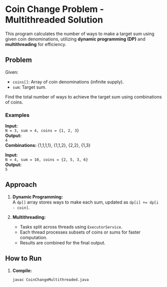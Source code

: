 # Coin Change Problem - Multithreaded Solution

This program calculates the number of ways to make a target sum using given coin denominations, utilizing **dynamic programming (DP)** and **multithreading** for efficiency.

## Problem
Given:
- `coins[]`: Array of coin denominations (infinite supply).
- `sum`: Target sum.

Find the total number of ways to achieve the target sum using combinations of coins.

### Examples
**Input:**  
`N = 3, sum = 4, coins = {1, 2, 3}`  
**Output:**  
`4`  
**Combinations:** {1,1,1,1}, {1,1,2}, {2,2}, {1,3}

**Input:**  
`N = 4, sum = 10, coins = {2, 5, 3, 6}`  
**Output:**  
`5`

## Approach
1. **Dynamic Programming:**  
   A `dp[]` array stores ways to make each sum, updated as `dp[i] += dp[i - coin]`.

2. **Multithreading:**  
   - Tasks split across threads using `ExecutorService`.  
   - Each thread processes subsets of coins or sums for faster computation.  
   - Results are combined for the final output.

## How to Run
1. **Compile:**  
   ```bash
   javac CoinChangeMultithreaded.java

